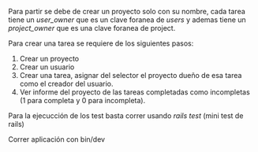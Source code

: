 Para partir se debe de crear un proyecto solo con su nombre, cada tarea tiene un *user_owner* que es un clave foranea de *users* y ademas tiene un *project_owner* que es una clave foranea de project.

Para crear una tarea se requiere de los siguientes pasos:
1.  Crear un proyecto
2. Crear un usuario 
3. Crear una tarea, asignar del selector el proyecto dueño de esa tarea como el creador del usuario.
4. Ver informe del proyecto de las tareas completadas como incompletas (1 para completa y 0 para incompleta). 

Para la ejecucción de los test basta correr usando *rails test* (mini test de rails)

Correr aplicación con bin/dev